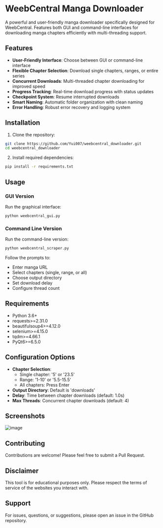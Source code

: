 # WeebCentral Manga Downloader

A powerful and user-friendly manga downloader specifically designed for WeebCentral. Features both GUI and command-line interfaces for downloading manga chapters efficiently with multi-threading support.

## Features

- **User-Friendly Interface**: Choose between GUI or command-line interface
- **Flexible Chapter Selection**: Download single chapters, ranges, or entire series
- **Concurrent Downloads**: Multi-threaded chapter downloading for improved speed
- **Progress Tracking**: Real-time download progress with status updates
- **Checkpoint System**: Resume interrupted downloads
- **Smart Naming**: Automatic folder organization with clean naming
- **Error Handling**: Robust error recovery and logging system

## Installation

1. Clone the repository:
```bash
git clone https://github.com/Yui007/weebcentral_downloader.git
cd weebcentral_downloader
```

2. Install required dependencies:
```bash
pip install -r requirements.txt
```

## Usage

### GUI Version
Run the graphical interface:
```bash
python weebcentral_gui.py
```

### Command Line Version
Run the command-line version:
```bash
python weebcentral_scraper.py
```

Follow the prompts to:
- Enter manga URL
- Select chapters (single, range, or all)
- Choose output directory
- Set download delay
- Configure thread count

## Requirements

- Python 3.6+
- requests>=2.31.0
- beautifulsoup4>=4.12.0
- selenium>=4.15.0
- tqdm>=4.66.1
- PyQt6>=6.5.0

## Configuration Options

- **Chapter Selection**: 
  - Single chapter: '5' or '23.5'
  - Range: '1-10' or '5.5-15.5'
  - All chapters: Press Enter
- **Output Directory**: Default is 'downloads'
- **Delay**: Time between chapter downloads (default: 1.0s)
- **Max Threads**: Concurrent chapter downloads (default: 4)

## Screenshots
![image](https://github.com/user-attachments/assets/d6635638-7798-43a6-a790-f8eece059dc6)



## Contributing

Contributions are welcome! Please feel free to submit a Pull Request.

## Disclaimer

This tool is for educational purposes only. Please respect the terms of service of the websites you interact with.

## Support

For issues, questions, or suggestions, please open an issue in the GitHub repository.
